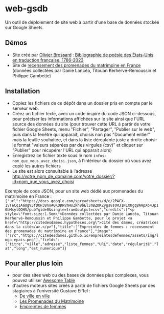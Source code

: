 # web-gsdb
Un outil de déploiement de site web à partir d'une base de données stockée sur Google Sheets.

## Démos

* Site créé par [Olivier Brossard](https://www.iufrance.fr/les-membres-de-liuf/membre/1507-olivier-brossard.html) : [Bibliographie de poésie des États-Unis en traduction française, 1786-2023](https://philippegambette.github.io/web-gsdb/?id=poesie-americaine-en-traduction)
* Site de [recensement des promenades du matrimoine en France](https://philippegambette.github.io/web-gsdb/?id=empreintes-de-femmes) (données collectées par Danie Lancéa, Titouan Kerhervé-Remoussin et Philippe Gambette)

## Installation

* Copiez les fichiers de ce dépôt dans un dossier pris en compte par le serveur web.
* Créez un fichier texte, avec un code inspiré du code JSON ci-dessous, pour préciser les informations affichées sur le site ainsi que l'URL source des données du site (pour trouver cette URL à partir de votre fichier Google Sheets,  menu "Fichier", "Partager", "Publier sur le web", puis dans la fenêtre qui apparait, choisis non pas "Document entier" mais la feuille souhaitée, et dans la liste déroulante juste à droite choisir le format "valeurs séparées par des virgules (csv)" et cliquer sur "Publier" pour récupérer l'URL qui apparait alors)
* Enregistrez ce fichier texte sous le nom `infos-nom_que_vous_avez_choisi.json`, à l'intérieur du dossier où vous avez copié les autres fichiers
* Le site est alors consultable à l'adresse http://votre_nom_de_domaine.com/votre_dossier/?id=nom_que_vous_avez_choisi

Exemple de code JSON, pour un site web dédié aux promenades du matrimoine en France :
`{"url":"https://docs.google.com/spreadsheets/d/e/2PACX-1vTeCq1Aa8gVJfDOH38noAGKODRVmHsZkh8bElJmBZDKZygs8sORJ1NLXUgq8AApXo4JpIGbMsylQQHS/pub?gid=0&single=true&output=csv","credits":["<p style=\"font-size:1.5em\">Données collectées par Danie Lancéa, Titouan Kerhervé-Remoussin et Philippe Gambette, pour le projet <a href=\"http://citedesdames.hypotheses.org\">Cité des dames, créatrices dans la cité</a>.</p>"],"title":["Empreintes de femmes : recensement des promenades du matrimoine en France"],"image":["src","https://citedesdames.github.io/empreintesdefemmes/assets/img/logo-epais.png"],"fields":["titre","ville","adresse","liste_femmes","URL","date","régularité","lat","long","est_numerique"]}`

## Pour aller plus loin

* pour des sites web ou des bases de données plus complexes, vous pouvez utiliser [Awesome Table](https://awesome-table.com/)
* d'autres moteurs sites créés à partir de fichiers Google Sheets par des stagiaires à l'université Gustave Eiffel :
  * [De ville en ville](https://github.com/citedesdames/de-ville-en-ville)
  * [Les Promenades du Matrimoine](https://github.com/Ulysseee/les-promenades-du-matrimoine)
  * [Empreintes de femmes](https://github.com/citedesdames/empreintesdefemmes)